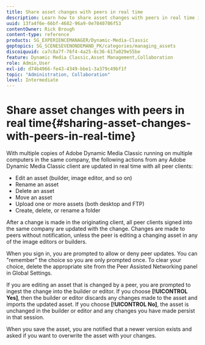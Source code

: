 ```yaml
---
title: Share asset changes with peers in real time
description: Learn how to share asset changes with peers in real time in Adobe Dynamic Media Classic.
uuid: 13fa4f6e-66bf-4682-96a9-0e7040706f53
contentOwner: Rick Brough
content-type: reference
products: SG_EXPERIENCEMANAGER/Dynamic-Media-Classic
geptopics: SG_SCENESEVENONDEMAND_PK/categories/managing_assets
discoiquuid: ca7c8a7f-76f4-4a25-8c36-617a029e55be
feature: Dynamic Media Classic,Asset Management,Collaboration
role: Admin,User
exl-id: d74b4966-fe43-4349-bbe1-3a379c49bf1f
topic: "Administration, Collaboration"
level: Intermediate
---
```

# Share asset changes with peers in real time{#sharing-asset-changes-with-peers-in-real-time}

With multiple copies of Adobe Dynamic Media Classic running on multiple computers in the same company, the following actions from any Adobe Dynamic Media Classic client are updated in real time with all peer clients:

* Edit an asset (builder, image editor, and so on)
* Rename an asset
* Delete an asset
* Move an asset
* Upload one or more assets (both desktop and FTP)
* Create, delete, or rename a folder

After a change is made in the originating client, all peer clients signed into the same company are updated with the change. Changes are made to peers without notification, unless the peer is editing a changing asset in any of the image editors or builders.

When you sign in, you are prompted to allow or deny peer updates. You can "remember" the choice so you are only prompted once. To clear your choice, delete the appropriate site from the Peer Assisted Networking panel in Global Settings.

If you are editing an asset that is changed by a peer, you are prompted to ingest the change into the builder or editor. If you choose **[!UICONTROL Yes]**, then the builder or editor discards any changes made to the asset and imports the updated asset. If you choose **[!UICONTROL No]**, the asset is unchanged in the builder or editor and any changes you have made persist in that session.

When you save the asset, you are notified that a newer version exists and asked if you want to overwrite the asset with your changes.
